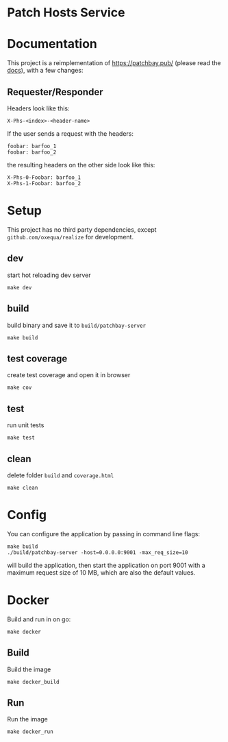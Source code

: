 # Patch Hosts Service
# Documentation
This project is a reimplementation of https://patchbay.pub/ 
(please read the [docs](https://patchbay.pub/docs/index.html)), with a few changes:
## Requester/Responder
Headers look like this:
```
X-Phs-<index>-<header-name>
```
If the user sends a request with the headers:
```
foobar: barfoo_1
foobar: barfoo_2
```
the resulting headers on the other side look like this:
```
X-Phs-0-Foobar: barfoo_1
X-Phs-1-Foobar: barfoo_2
```
# Setup
This project has no third party dependencies, except `github.com/oxequa/realize` for development.
## dev
start hot reloading dev server
```
make dev
```
## build
build binary and save it to `build/patchbay-server`
```
make build
```
## test coverage
create test coverage and open it in browser
```
make cov
```
## test
run unit tests
```
make test
```
## clean
delete folder `build` and `coverage.html`
```
make clean
```
# Config
You can configure the application by passing in command line flags:
```
make build
./build/patchbay-server -host=0.0.0.0:9001 -max_req_size=10
```
will build the application, then start the application on port 9001 with a maximum request size of 10 MB,
which are also the default values.
# Docker
Build and run in on go:
```
make docker
```

## Build
Build the image
```
make docker_build
```
## Run
Run the image
```
make docker_run
```
